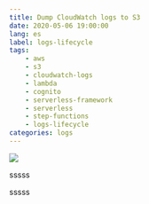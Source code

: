 ```yaml
---
title: Dump CloudWatch logs to S3
date: 2020-05-06 19:00:00
lang: es
label: logs-lifecycle
tags: 
    - aws
    - s3
    - cloudwatch-logs
    - lambda
    - cognito
    - serverless-framework
    - serverless
    - step-functions
    - logs-lifecycle
categories: logs
---
```


![](/images/dump-cw-logs-to-s3.jpg)

sssss

<!-- more -->

sssss
